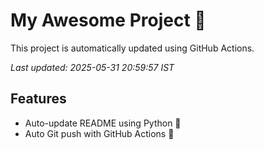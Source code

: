 # My Awesome Project 🚀

This project is automatically updated using GitHub Actions.

_Last updated: 2025-05-31 20:59:57 IST_

## Features
- Auto-update README using Python 🐍
- Auto Git push with GitHub Actions 🤖
